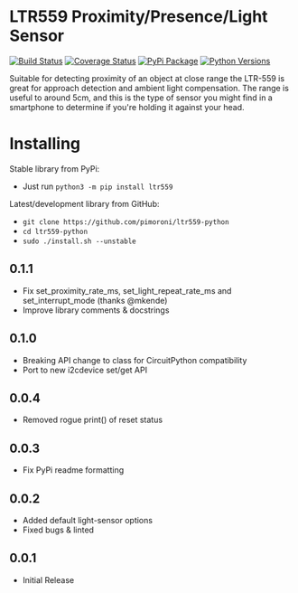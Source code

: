 # LTR559 Proximity/Presence/Light Sensor

[![Build Status](https://shields.io/github/workflow/status/pimoroni/ltr559-python/Python%20Tests.svg)](https://github.com/pimoroni/ltr559-python/actions/workflows/test.yml)
[![Coverage Status](https://coveralls.io/repos/github/pimoroni/ltr559-python/badge.svg?branch=master)](https://coveralls.io/github/pimoroni/ltr559-python?branch=master)
[![PyPi Package](https://img.shields.io/pypi/v/ltr559.svg)](https://pypi.python.org/pypi/ltr559-python)
[![Python Versions](https://img.shields.io/pypi/pyversions/ltr559.svg)](https://pypi.python.org/pypi/ltr559-python)

Suitable for detecting proximity of an object at close range the LTR-559 is great for approach detection and ambient light compensation. The range is useful to around 5cm, and this is the type of sensor you might find in a smartphone to determine if you're holding it against your head.

# Installing

Stable library from PyPi:

* Just run `python3 -m pip install ltr559`

Latest/development library from GitHub:

* `git clone https://github.com/pimoroni/ltr559-python`
* `cd ltr559-python`
* `sudo ./install.sh --unstable`


0.1.1
-----

* Fix set_proximity_rate_ms, set_light_repeat_rate_ms and set_interrupt_mode (thanks @mkende)
* Improve library comments & docstrings

0.1.0
-----

* Breaking API change to class for CircuitPython compatibility
* Port to new i2cdevice set/get API

0.0.4
-----

* Removed rogue print() of reset status

0.0.3
-----

* Fix PyPi readme formatting

0.0.2
-----

* Added default light-sensor options
* Fixed bugs & linted

0.0.1
-----

* Initial Release
